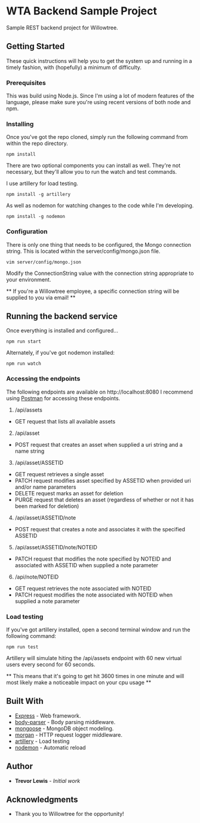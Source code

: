 # WTA Backend Sample Project

Sample REST backend project for Willowtree.

## Getting Started

These quick instructions will help you to get the system up and running in a timely fashion, with (hopefully) a minimum of difficulty.

### Prerequisites

This was build using Node.js. Since I'm using a lot of modern features of the language, please make sure you're using recent versions of both node and npm.

### Installing

Once you've got the repo cloned, simply run the following command from within the repo directory.

```
npm install
```

There are two optional components you can install as well. They're not necessary, but they'll allow you to run the watch and test commands.

I use artillery for load testing.

```
npm install -g artillery
```
As well as nodemon for watching changes to the code while I'm developing.

```
npm install -g nodemon
```

### Configuration

There is only one thing that needs to be configured, the Mongo connection string.
This is located within the server/config/mongo.json file.

```
vim server/config/mongo.json
```
Modify the ConnectionString value with the connection string appropriate to your environment.

** If you're a Willowtree employee, a specific connection string will be supplied to you via email! **

## Running the backend service

Once everything is installed and configured...

```
npm run start
```

Alternately, if you've got nodemon installed:

```
npm run watch
```

### Accessing the endpoints

The following endpoints are available on http://localhost:8080
I recommend using [Postman](https://www.getpostman.com/) for accessing these endpoints.

1. /api/assets
* GET request that lists all available assets
2. /api/asset
* POST request that creates an asset when supplied a uri string and a name string
3. /api/asset/ASSETID
* GET request retrieves a single asset
* PATCH request modifies asset specified by ASSETID when provided uri and/or name parameters
* DELETE request marks an asset for deletion
* PURGE request that deletes an asset (regardless of whether or not it has been marked for deletion)
4. /api/asset/ASSETID/note
* POST request that creates a note and associates it with the specified ASSETID
5. /api/asset/ASSETID/note/NOTEID
* PATCH request that modifies the note specified by NOTEID and associated with ASSETID when supplied a note parameter
6. /api/note/NOTEID
* GET request retrieves the note associated with NOTEID
* PATCH request modifies the note associated with NOTEID when supplied a note parameter

### Load testing

If you've got artillery installed, open a second terminal window and run the following command:

```
npm run test
```

Artillery will simulate hiting the /api/assets endpoint with 60 new virtual users every second for 60 seconds. 

** This means that it's going to get hit 3600 times in one minute and will most likely make a noticeable impact on your cpu usage **

## Built With

* [Express](https://expressjs.com/) - Web framework.
* [body-parser](https://github.com/expressjs/body-parser) - Body parsing middleware.
* [mongoose](http://mongoosejs.com/) - MongoDB object modeling.
* [morgan](https://github.com/expressjs/morgan) - HTTP request logger middleware.
* [artillery](https://artillery.io/) - Load testing
* [nodemon](https://nodemon.io/) - Automatic reload


## Author

* **Trevor Lewis** - *Initial work* 

## Acknowledgments

* Thank you to Willowtree for the opportunity!
